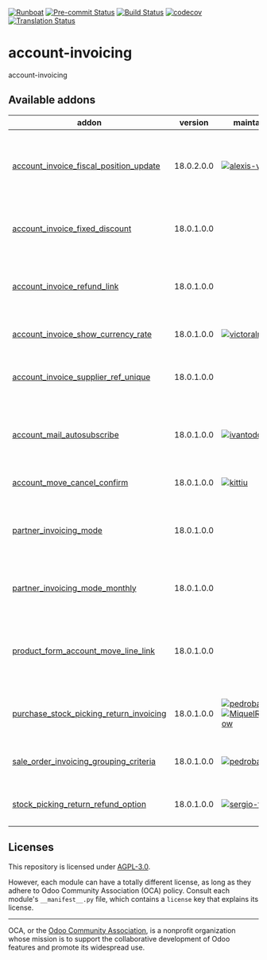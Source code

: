 
[![Runboat](https://img.shields.io/badge/runboat-Try%20me-875A7B.png)](https://runboat.odoo-community.org/builds?repo=OCA/account-invoicing&target_branch=18.0)
[![Pre-commit Status](https://github.com/OCA/account-invoicing/actions/workflows/pre-commit.yml/badge.svg?branch=18.0)](https://github.com/OCA/account-invoicing/actions/workflows/pre-commit.yml?query=branch%3A18.0)
[![Build Status](https://github.com/OCA/account-invoicing/actions/workflows/test.yml/badge.svg?branch=18.0)](https://github.com/OCA/account-invoicing/actions/workflows/test.yml?query=branch%3A18.0)
[![codecov](https://codecov.io/gh/OCA/account-invoicing/branch/18.0/graph/badge.svg)](https://codecov.io/gh/OCA/account-invoicing)
[![Translation Status](https://translation.odoo-community.org/widgets/account-invoicing-18-0/-/svg-badge.svg)](https://translation.odoo-community.org/engage/account-invoicing-18-0/?utm_source=widget)

<!-- /!\ do not modify above this line -->

# account-invoicing

account-invoicing

<!-- /!\ do not modify below this line -->

<!-- prettier-ignore-start -->

[//]: # (addons)

Available addons
----------------
addon | version | maintainers | summary
--- | --- | --- | ---
[account_invoice_fiscal_position_update](account_invoice_fiscal_position_update/) | 18.0.2.0.0 | [![alexis-via](https://github.com/alexis-via.png?size=30px)](https://github.com/alexis-via) | Changing the fiscal position of an invoice will auto-update invoice lines
[account_invoice_fixed_discount](account_invoice_fixed_discount/) | 18.0.1.0.0 |  | Allows to apply fixed amount discounts in invoices.
[account_invoice_refund_link](account_invoice_refund_link/) | 18.0.1.0.0 |  | Show links between refunds and their originator invoices.
[account_invoice_show_currency_rate](account_invoice_show_currency_rate/) | 18.0.1.0.0 | [![victoralmau](https://github.com/victoralmau.png?size=30px)](https://github.com/victoralmau) | Show currency rate in invoices.
[account_invoice_supplier_ref_unique](account_invoice_supplier_ref_unique/) | 18.0.1.0.0 |  | Checks that supplier invoices are not entered twice
[account_mail_autosubscribe](account_mail_autosubscribe/) | 18.0.1.0.0 | [![ivantodorovich](https://github.com/ivantodorovich.png?size=30px)](https://github.com/ivantodorovich) | Automatically subscribe partners to their company's invoices
[account_move_cancel_confirm](account_move_cancel_confirm/) | 18.0.1.0.0 | [![kittiu](https://github.com/kittiu.png?size=30px)](https://github.com/kittiu) | Account Move Cancel Confirm
[partner_invoicing_mode](partner_invoicing_mode/) | 18.0.1.0.0 |  | Base module for handling multiple partner invoicing mode
[partner_invoicing_mode_monthly](partner_invoicing_mode_monthly/) | 18.0.1.0.0 |  | Create invoices automatically on a monthly basis.
[product_form_account_move_line_link](product_form_account_move_line_link/) | 18.0.1.0.0 |  | Adds a button on product forms to access Journal Items
[purchase_stock_picking_return_invoicing](purchase_stock_picking_return_invoicing/) | 18.0.1.0.0 | [![pedrobaeza](https://github.com/pedrobaeza.png?size=30px)](https://github.com/pedrobaeza) [![MiquelRForgeFlow](https://github.com/MiquelRForgeFlow.png?size=30px)](https://github.com/MiquelRForgeFlow) | Add an option to refund returned pickings
[sale_order_invoicing_grouping_criteria](sale_order_invoicing_grouping_criteria/) | 18.0.1.0.0 | [![pedrobaeza](https://github.com/pedrobaeza.png?size=30px)](https://github.com/pedrobaeza) | Sales order invoicing grouping criteria
[stock_picking_return_refund_option](stock_picking_return_refund_option/) | 18.0.1.0.0 | [![sergio-teruel](https://github.com/sergio-teruel.png?size=30px)](https://github.com/sergio-teruel) | Update the refund options in pickings

[//]: # (end addons)

<!-- prettier-ignore-end -->

## Licenses

This repository is licensed under [AGPL-3.0](LICENSE).

However, each module can have a totally different license, as long as they adhere to Odoo Community Association (OCA)
policy. Consult each module's `__manifest__.py` file, which contains a `license` key
that explains its license.

----
OCA, or the [Odoo Community Association](http://odoo-community.org/), is a nonprofit
organization whose mission is to support the collaborative development of Odoo features
and promote its widespread use.
